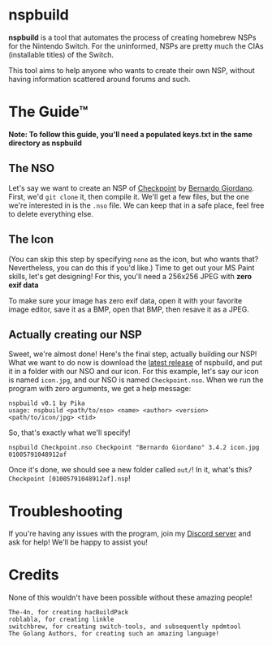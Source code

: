 # nspbuild
**nspbuild** is a tool that automates the process of creating homebrew NSPs for the Nintendo Switch.
For the uninformed, NSPs are pretty much the CIAs (installable titles) of the Switch.

This tool aims to help anyone who wants to create their own NSP, without having information scattered around forums and such.

# The Guide™

**Note: To follow this guide, you'll need a populated keys.txt in the same directory as nspbuild**

## The NSO
Let's say we want to create an NSP of [Checkpoint](https://github.com/FlagBrew/Checkpoint) by [Bernardo Giordano](https://github.com/BernardoGiordano). First, we'd ``git clone`` it, then compile it. We'll get a few files, but the one we're interested in is the ``.nso`` file. We can keep that in a safe place, feel free to delete everything else.

## The Icon
(You can skip this step by specifying ``none`` as the icon, but who wants that? Nevertheless, you can do this if you'd like.)
Time to get out your MS Paint skills, let's get designing! For this, you'll need a 256x256 JPEG with **zero exif data**

To make sure your image has zero exif data, open it with your favorite image editor, save it as a BMP, open that BMP, then resave it as a JPEG.

## Actually creating our NSP
Sweet, we're almost done! Here's the final step, actually building our NSP! What we want to do now is download the [latest release](https://github.com/ThatNerdyPikachu/nspbuild/releases/latest) of nspbuild, and put it in a folder with our NSO and our icon. For this example, let's say our icon is named ``icon.jpg``, and our NSO is named ``Checkpoint.nso``. When we run the program with zero arguments, we get a help message:
```
nspbuild v0.1 by Pika
usage: nspbuild <path/to/nso> <name> <author> <version> <path/to/icon/jpg> <tid>
```

So, that's exactly what we'll specify!
```
nspbuild Checkpoint.nso Checkpoint "Bernardo Giordano" 3.4.2 icon.jpg 01005791048912af
```

Once it's done, we should see a new folder called ``out/``! In it, what's this? ``Checkpoint [01005791048912af].nsp``!

# Troubleshooting
If you're having any issues with the program, join my [Discord server](https://invite.gg/pika) and ask for help! We'll be happy to assist you!

# Credits
None of this wouldn't have been possible without these amazing people!
```
The-4n, for creating hacBuildPack
roblabla, for creating linkle
switchbrew, for creating switch-tools, and subsequently npdmtool
The Golang Authors, for creating such an amazing language!
```